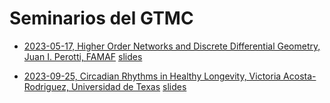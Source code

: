 # Seminarios del GTMC

* [2023-05-17, Higher Order Networks and Discrete Differential Geometry, Juan I. Perotti, FAMAF](https://github.com/jipphysics/gtmc-seminarios/blob/main/2023/2023-05-17/resumen.md) [slides](https://github.com/jipphysics/gtmc-seminarios/blob/main/2023/2023-05-17/slides.pdf)

* [2023-09-25, Circadian Rhythms in Healthy Longevity, Victoria Acosta-Rodriguez, Universidad de Texas](https://github.com/jipphysics/gtmc-seminarios/blob/main/2023/2023-09-25/resumen.md) [slides](TODO)

